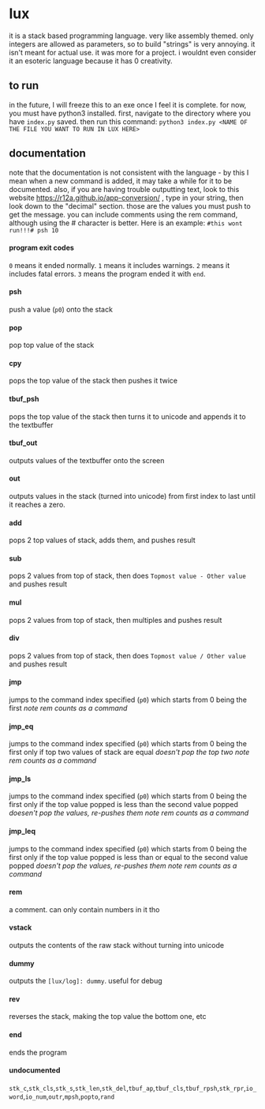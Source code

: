 # lux
it is a stack based programming language. very like assembly themed. only integers are allowed as parameters, so to build "strings" is very annoying. it isn't meant for actual use. it was more for a project. i wouldnt even consider it an esoteric language because it has 0 creativity. 
## to run
in the future, I will freeze this to an exe once I feel it is complete. for now, you must have python3 installed. first, navigate to the directory where you have `index.py` saved. then run this command: `python3 index.py <NAME OF THE FILE YOU WANT TO RUN IN LUX HERE>`
## documentation
note that the documentation is not consistent with the language - by this I mean when a new command is added, it may take a while for it to be documented. also, if you are having trouble outputting text, look to this website https://r12a.github.io/app-conversion/ , type in your string, then look down to the "decimal" section. those are the values you must push to get the message. you can include comments using the rem command, although using the # character is better. Here is an example: `#this wont run!!!# psh 10`
#### program exit codes
`0` means it ended normally. `1` means it includes warnings. `2` means it includes fatal errors. `3` means the program ended it with `end`.
#### psh
push a value (`p0`) onto the stack
#### pop
pop top value of the stack
#### cpy
pops the top value of the stack then pushes it twice
#### tbuf_psh
pops the top value of the stack then turns it to unicode and appends it to the textbuffer
#### tbuf_out
outputs values of the textbuffer onto the screen
#### out
outputs values in the stack (turned into unicode) from first index to last until it reaches a zero.
#### add
pops 2 top values of stack, adds them, and pushes result
#### sub
pops 2 values from top of stack, then does `Topmost value - Other value` and pushes result
#### mul
pops 2 values from top of stack, then multiples and pushes result
#### div
pops 2 values from top of stack, then does `Topmost value / Other value` and pushes result
#### jmp
jumps to the command index specified (`p0`) which starts from 0 being the first *note rem counts as a command*
#### jmp_eq
jumps to the command index specified (`p0`) which starts from 0 being the first only if top two values of stack are equal *doesn't pop the top two* *note rem counts as a command*
#### jmp_ls
jumps to the command index specified (`p0`) which starts from 0 being the first only if the top value popped is less than the second value popped *doesen't pop the values, re-pushes them* *note rem counts as a command*
#### jmp_leq
jumps to the command index specified (`p0`) which starts from 0 being the first only if the top value popped is less than or equal to the second value popped *doesn't pop the values, re-pushes them* *note rem counts as a command*
#### rem
a comment. can only contain numbers in it tho
#### vstack
outputs the contents of the raw stack without turning into unicode
#### dummy
outputs the `[lux/log]: dummy`. useful for debug
#### rev
reverses the stack, making the top value the bottom one, etc
#### end
ends the program
#### undocumented
`stk_c`,`stk_cls`,`stk_s`,`stk_len`,`stk_del`,`tbuf_ap`,`tbuf_cls`,`tbuf_rpsh`,`stk_rpr`,`io_word`,`io_num`,`outr`,`mpsh`,`popto`,`rand`
